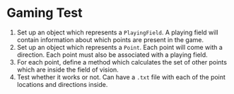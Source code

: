 # Gaming Test
1. Set up an object which represents a `PlayingField`. A playing field will contain
information about which points are present in the game.
2. Set up an object which represents a `Point`. Each point will come with a direction. Each
point must also be associated with a playing field.
3. For each point, define a method which calculates the set of other points which are inside
the field of vision.
4. Test whether it works or not. Can have a `.txt` file with each of the point locations
and directions inside.